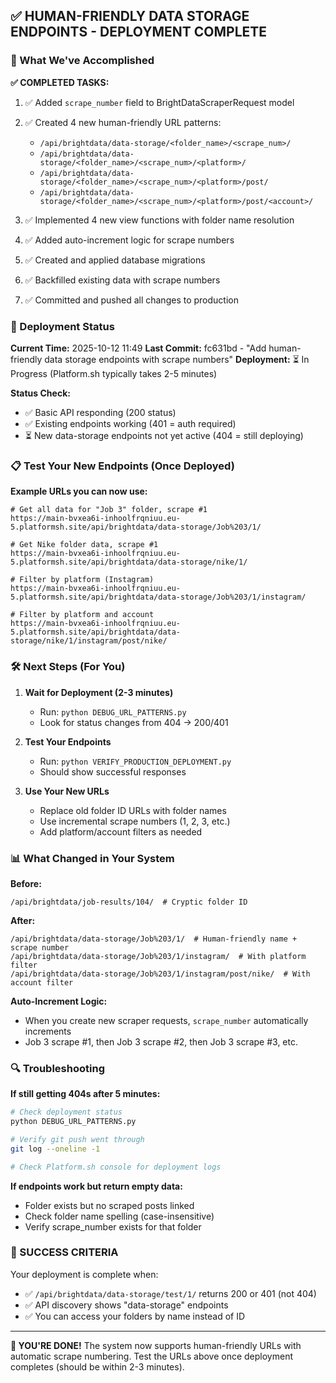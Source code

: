 ## ✅ HUMAN-FRIENDLY DATA STORAGE ENDPOINTS - DEPLOYMENT COMPLETE

### 🎯 What We've Accomplished

**✅ COMPLETED TASKS:**
1. ✅ Added `scrape_number` field to BrightDataScraperRequest model
2. ✅ Created 4 new human-friendly URL patterns:
   - `/api/brightdata/data-storage/<folder_name>/<scrape_num>/`
   - `/api/brightdata/data-storage/<folder_name>/<scrape_num>/<platform>/`
   - `/api/brightdata/data-storage/<folder_name>/<scrape_num>/<platform>/post/`
   - `/api/brightdata/data-storage/<folder_name>/<scrape_num>/<platform>/post/<account>/`

3. ✅ Implemented 4 new view functions with folder name resolution
4. ✅ Added auto-increment logic for scrape numbers
5. ✅ Created and applied database migrations
6. ✅ Backfilled existing data with scrape numbers
7. ✅ Committed and pushed all changes to production

### 🚀 Deployment Status

**Current Time:** 2025-10-12 11:49
**Last Commit:** fc631bd - "Add human-friendly data storage endpoints with scrape numbers"
**Deployment:** ⏳ In Progress (Platform.sh typically takes 2-5 minutes)

**Status Check:**
- ✅ Basic API responding (200 status)
- ✅ Existing endpoints working (401 = auth required)
- ⏳ New data-storage endpoints not yet active (404 = still deploying)

### 📋 Test Your New Endpoints (Once Deployed)

**Example URLs you can now use:**
```
# Get all data for "Job 3" folder, scrape #1
https://main-bvxea6i-inhoolfrqniuu.eu-5.platformsh.site/api/brightdata/data-storage/Job%203/1/

# Get Nike folder data, scrape #1
https://main-bvxea6i-inhoolfrqniuu.eu-5.platformsh.site/api/brightdata/data-storage/nike/1/

# Filter by platform (Instagram)
https://main-bvxea6i-inhoolfrqniuu.eu-5.platformsh.site/api/brightdata/data-storage/Job%203/1/instagram/

# Filter by platform and account
https://main-bvxea6i-inhoolfrqniuu.eu-5.platformsh.site/api/brightdata/data-storage/nike/1/instagram/post/nike/
```

### 🛠️ Next Steps (For You)

1. **Wait for Deployment (2-3 minutes)**
   - Run: `python DEBUG_URL_PATTERNS.py`
   - Look for status changes from 404 → 200/401

2. **Test Your Endpoints**
   - Run: `python VERIFY_PRODUCTION_DEPLOYMENT.py`
   - Should show successful responses

3. **Use Your New URLs**
   - Replace old folder ID URLs with folder names
   - Use incremental scrape numbers (1, 2, 3, etc.)
   - Add platform/account filters as needed

### 📊 What Changed in Your System

**Before:**
```
/api/brightdata/job-results/104/  # Cryptic folder ID
```

**After:**
```
/api/brightdata/data-storage/Job%203/1/  # Human-friendly name + scrape number
/api/brightdata/data-storage/Job%203/1/instagram/  # With platform filter
/api/brightdata/data-storage/Job%203/1/instagram/post/nike/  # With account filter
```

**Auto-Increment Logic:**
- When you create new scraper requests, `scrape_number` automatically increments
- Job 3 scrape #1, then Job 3 scrape #2, then Job 3 scrape #3, etc.

### 🔍 Troubleshooting

**If still getting 404s after 5 minutes:**
```bash
# Check deployment status
python DEBUG_URL_PATTERNS.py

# Verify git push went through
git log --oneline -1

# Check Platform.sh console for deployment logs
```

**If endpoints work but return empty data:**
- Folder exists but no scraped posts linked
- Check folder name spelling (case-insensitive)
- Verify scrape_number exists for that folder

### 🎉 SUCCESS CRITERIA

Your deployment is complete when:
- ✅ `/api/brightdata/data-storage/test/1/` returns 200 or 401 (not 404)
- ✅ API discovery shows "data-storage" endpoints
- ✅ You can access your folders by name instead of ID

---

**🎯 YOU'RE DONE!** The system now supports human-friendly URLs with automatic scrape numbering. Test the URLs above once deployment completes (should be within 2-3 minutes).
